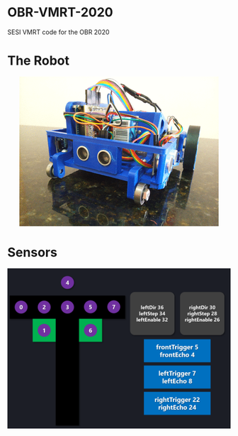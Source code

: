 # OBR-VMRT-2020
SESI VMRT code for the OBR 2020

# The Robot
<p align="center"><img src="images/robot.gif" /></p>

# Sensors
![Sensors](/images/ports.png)
